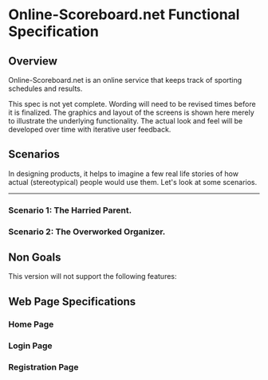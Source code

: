 Online-Scoreboard.net Functional Specification
==============================================
Overview
--------

Online-Scoreboard.net is an online service that keeps track of sporting schedules and results.

This spec is not yet complete.  Wording will need to be revised times before it is finalized. The graphics and layout of the screens is shown here merely to illustrate the underlying functionality. The actual look and feel will be developed over time with iterative user feedback.


Scenarios
---------

In designing products, it helps to imagine a few real life stories of how actual (stereotypical) people would use them. Let's look at some scenarios.

***

### Scenario 1: The Harried Parent.

### Scenario 2: The Overworked Organizer.


Non Goals
---------

This version will not support the following features:


Web Page Specifications
-----------------------

### Home Page


### Login Page

### Registration Page


